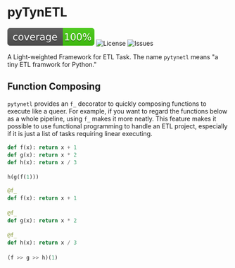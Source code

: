 # pyTynETL

![branch-cov](badge/cov-badge.svg)  ![License](https://img.shields.io/github/license/threecifanggen/pytynetl) ![Issues](https://img.shields.io/github/issues/threecifanggen/pytynetl)

A Light-weighted Framework for ETL Task. The name `pytynetl` means "a tiny ETL framwork for Python."

## Function Composing

`pytynetl` provides an `f_` decorator to quickly composing functions to execute like a queer. For example, if you want to regard the functions below as a whole pipeline, using `f_` makes it more neatly. This feature
makes it possible to use functional programming to handle an ETL project, especially if it is just a list of tasks requiring linear executing.

```python
def f(x): return x + 1
def g(x): return x * 2
def h(x): return x / 3

h(g(f(1)))
```

```python
@f_
def f(x): return x + 1

@f_
def g(x): return x * 2

@f_
def h(x): return x / 3

(f >> g >> h)(1)
```
